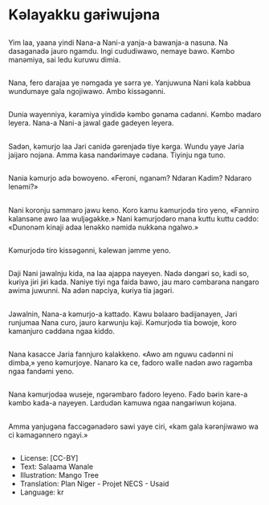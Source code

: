 # Kәlayakku gaɍiwujǝna

##
Yim laa, yaana yindi Nana-a Nani-a yanja-a bawanja-a nasuna. Na dasaganadә jauro ngamdu. Ingi cududiwawo, nemaye bawo. Kәmbo manәmiya, sai ledu kuruwu dimia.

##
Nana, fero darajaa ye nәmgada ye sәrra ye. Yanjuwuna Nani kәla kәbbua wundumaye gala ngojiwawo. Ambo kissәgәnni.

##
Dunia wayenniya, kәramiya yindidә kәmbo gәnama cadanni. Kәmbo madaro leyera. Nana-a Nani-a jawal gade gadeyen leyera.

##
Sadәn, kәmurjo laa Jari canidә gәrenjadә tiye kәrga. Wundu yaye Jaria jaijaro nojәna. Amma kasa nandǝɍimaye cәdana. Tiyinju nga tuno.

##
Nania kәmurjo adә bowoyeno. «Feroni, nganәm? Ndaran Kadim? Ndararo lenәmi?»

##
Nani koronju sammaro jawu keno. Koro kamu kәmurjodә tiro yeno, «Fanniro kalansәne awo laa wuljǝgәkke.» Nani kәmurjodәro mana kuttu kuttu cәddo: «Dunonәm kinaji adәa lenәkko nәmidә nukkәna ngalwo.»

##
Kәmurjodә tiro kissәgәnni, kәlewan jәmme yeno.

##
Daji Nani jawalnju kida, na laa ajappa nayeyen. Nadә dәngaɍi so, kadi so, kuɍiya jiɍi jiɍi kada. Naniye tiyi nga faida bawo, jau maro cәmbarәna nangaro awima juwunni. Na adәn napciya, kuɍiya tia jagәri.

##
Jawalnin, Nana-a kәmurjo-a kattado. Kawu bәlaaro badijәnayen, Jari runjumaa Nana curo, jauro karwunju kәji. Kәmurjodә tia bowoje, koro kamanjuro cәddәna ngaa kiddo.

##
Nana kasacce Jaria fannjuro kalakkeno. «Awo am nguwu cadәnni ni dimba,» yeno kәmurjoye. Nanaro ka ce, fadoro walle nadәn awo ragәmba ngaa fandәmi yeno.

##
Nana kәmurjodәa wuseje, ngәrәmbaro fadoro leyeno. Fado bәɍin kare-a kәmbo kada-a nayeyen. Lardudәn kamuwa ngaa nangaɍiwun kojәna.

##
Amma yanjugәna faccәgәnadәro sawi yaye ciri, «kam gala kәrәnjiwawo wa ci kәmagәnnero ngayi.»

##
* License: [CC-BY]
* Text: Salaama Wanale
* Illustration: Mango Tree
* Translation: Plan Niger - Projet NECS - Usaid
* Language: kr
